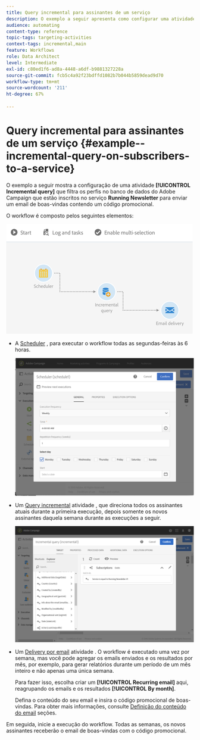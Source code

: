 ```yaml
---
title: Query incremental para assinantes de um serviço
description: O exemplo a seguir apresenta como configurar uma atividade Query incremental para filtrar assinantes de um serviço.
audience: automating
content-type: reference
topic-tags: targeting-activities
context-tags: incremental,main
feature: Workflows
role: Data Architect
level: Intermediate
exl-id: c80ed1f6-ad8a-4448-a6df-b9881327228a
source-git-commit: fcb5c4a92f23bdffd1082b7b044b5859dead9d70
workflow-type: tm+mt
source-wordcount: '211'
ht-degree: 67%

---
```


# Query incremental para assinantes de um serviço {#example--incremental-query-on-subscribers-to-a-service}

O exemplo a seguir mostra a configuração de uma atividade **[!UICONTROL Incremental query]** que filtra os perfis no banco de dados do Adobe Campaign que estão inscritos no serviço **Running Newsletter** para enviar um email de boas-vindas contendo um código promocional.

O workflow é composto pelos seguintes elementos:

![](assets/incremental_query_example1.png)

* A [Scheduler](../../automating/using/scheduler.md) , para executar o workflow todas as segundas-feiras às 6 horas.

   ![](assets/incremental_query_example2.png)

* Um [Query incremental](../../automating/using/incremental-query.md) atividade , que direciona todos os assinantes atuais durante a primeira execução, depois somente os novos assinantes daquela semana durante as execuções a seguir.

   ![](assets/incremental_query_example3.png)

* Um [Delivery por email](../../automating/using/email-delivery.md) atividade . O workflow é executado uma vez por semana, mas você pode agregar os emails enviados e os resultados por mês, por exemplo, para gerar relatórios durante um período de um mês inteiro e não apenas uma única semana.

   Para fazer isso, escolha criar um **[!UICONTROL Recurring email]** aqui, reagrupando os emails e os resultados **[!UICONTROL By month]**.

   Defina o conteúdo do seu email e insira o código promocional de boas-vindas. Para obter mais informações, consulte [Definição do conteúdo do email](../../designing/using/personalization.md) seções.

Em seguida, inicie a execução do workflow. Todas as semanas, os novos assinantes receberão o email de boas-vindas com o código promocional.
